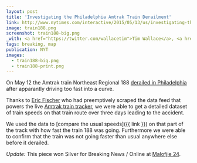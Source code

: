 ```yaml
---
layout: post
title: 'Investigating the Philadelphia Amtrak Train Derailment'
link: http://www.nytimes.com/interactive/2015/05/13/us/investigating-the-philadelphia-amtrak-train-crash.html#speed-top
image: train188.png
screenshot: train188-big.png
_with: <a href="https://twitter.com/wallacetim">Tim Wallace</a>, <a href="https://twitter.com/archietse">Archie Tse</a> & <a href="https://twitter.com/karenyourish">Karen Yourish</a>
tags: breaking, map
publication: NYT
images:
  - train188-big.png
  - train188-print.png
---
```


On May 12 the Amtrak train Northeast Regional 188 [derailed in Philadelphia](http://www.nytimes.com/2015/05/13/us/amtrak-train-derails-in-philadelphia-injuring-more-than-50.html) after apparantly driving too fast into a curve.

Thanks to [Eric Fischer](https://twitter.com/enf) who had preemptively scraped the data feed that powers the live [Amtrak train tracker](http://mashable.com/2013/10/02/amtrak-google-maps/), we were able to get a detailed dataset of train speeds on that train route over three days leading to the accident.

We used the data to [compare the usual speeds]({{ link }}) on that part of the track with how fast the train 188 was going. Furthermore we were able to confirm that the train was not going faster than usual anywhere else before it derailed.

_Update:_ This piece won Silver for Breaking News / Online at [Malofjie 24](http://www.malofiejgraphics.com/wp-content/uploads/2016/03/M24_-AWARDS-LIST_OK.pdf).
